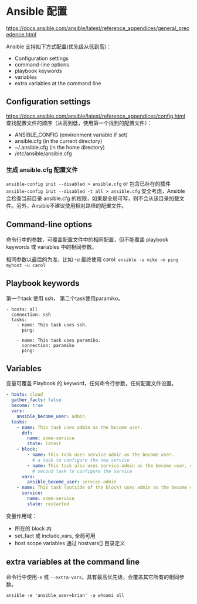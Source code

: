 # Ansible 配置

<https://docs.ansible.com/ansible/latest/reference_appendices/general_precedence.html>

Ansible 支持如下方式配置(优先级从低到高)：

- Configuration settings
- command-line options
- playbook keywords
- variables
- extra variables at the command line

## Configuration settings

<https://docs.ansible.com/ansible/latest/reference_appendices/config.html>
查找配置文件的顺序（从高到低，使用第一个找到的配置文件）：

- ANSIBLE_CONFIG (environment variable if set)
- ansible.cfg (in the current directory)
- ~/.ansible.cfg (in the home directory)
- /etc/ansible/ansible.cfg

### 生成 ansible.cfg 配置文件

`ansible-config init --disabled > ansible.cfg` or 包含已存在的插件 `ansible-config init --disabled -t all > ansible.cfg`
安全考虑，Ansible 会检查当前目录 ansible.cfg 的权限，如果是全局可写，则不会从该目录加载文件。另外，Ansible不建议使用相对路径的配置文件。

## Command-line options

命令行中的参数，可覆盖配置文件中的相同配置，但不能覆盖 playbook keywords 或 variables 中的相同参数。

相同参数以最后的为准，比如 -u 最终使用 carol: `ansible -u mike -m ping myhost -u carol`

## Playbook keywords

第一个task 使用 ssh， 第二个task使用paramiko。

```shell
- hosts: all
  connection: ssh
  tasks:
    - name: This task uses ssh.
      ping:

    - name: This task uses paramiko.
      connection: paramiko
      ping:
```

## Variables

变量可覆盖 Playbook 的 keyword，任何命令行参数，任何配置文件设置。

```yaml
- hosts: cloud
  gather_facts: false
  become: true
  vars:
    ansible_become_user: admin
  tasks:
    - name: This task uses admin as the become user.
      dnf:
        name: some-service
        state: latest
    - block:
        - name: This task uses service-admin as the become user.
          # a task to configure the new service
        - name: This task also uses service-admin as the become user, defined in the block.
          # second task to configure the service
      vars:
        ansible_become_user: service-admin
    - name: This task (outside of the block) uses admin as the become user again.
      service:
        name: some-service
        state: restarted
```

变量作用域：

- 所在的 block 内
- set_fact 或 include_vars, 全局可用
- host scope variables 通过 hostvars[] 目录定义

## extra variables at the command line

命令行中使用`-e` 或 `--extra-vars`，具有最高优先级，会覆盖其它所有的相同参数。

`ansible -e 'ansible_user=brian' -a whoami all`
